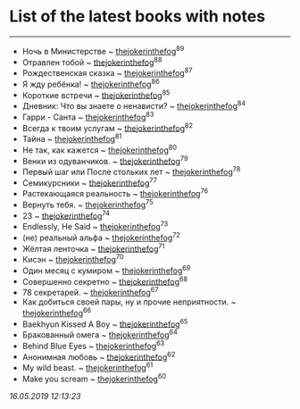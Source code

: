 # List of the latest books with notes
---

* Ночь в Министерстве ~ [thejokerinthefog](users/317/317244423-vkontakte)<sup>89</sup>
* Отравлен тобой ~ [thejokerinthefog](users/317/317244423-vkontakte)<sup>88</sup>
* Рождественская сказка ~ [thejokerinthefog](users/317/317244423-vkontakte)<sup>87</sup>
* Я жду ребёнка! ~ [thejokerinthefog](users/317/317244423-vkontakte)<sup>86</sup>
* Короткие встречи ~ [thejokerinthefog](users/317/317244423-vkontakte)<sup>85</sup>
* Дневник: Что вы знаете о ненависти? ~ [thejokerinthefog](users/317/317244423-vkontakte)<sup>84</sup>
* Гарри - Санта ~ [thejokerinthefog](users/317/317244423-vkontakte)<sup>83</sup>
* Всегда к твоим услугам ~ [thejokerinthefog](users/317/317244423-vkontakte)<sup>82</sup>
* Тайна ~ [thejokerinthefog](users/317/317244423-vkontakte)<sup>81</sup>
* Не так, как кажется ~ [thejokerinthefog](users/317/317244423-vkontakte)<sup>80</sup>
* Венки из одуванчиков. ~ [thejokerinthefog](users/317/317244423-vkontakte)<sup>79</sup>
* Первый шаг или После стольких лет ~ [thejokerinthefog](users/317/317244423-vkontakte)<sup>78</sup>
* Семикурсники ~ [thejokerinthefog](users/317/317244423-vkontakte)<sup>77</sup>
* Растекающаяся реальность ~ [thejokerinthefog](users/317/317244423-vkontakte)<sup>76</sup>
* Вернуть тебя. ~ [thejokerinthefog](users/317/317244423-vkontakte)<sup>75</sup>
* 23 ~ [thejokerinthefog](users/317/317244423-vkontakte)<sup>74</sup>
* Endlessly, He Said ~ [thejokerinthefog](users/317/317244423-vkontakte)<sup>73</sup>
* (не) реальный альфа ~ [thejokerinthefog](users/317/317244423-vkontakte)<sup>72</sup>
* Жёлтая ленточка ~ [thejokerinthefog](users/317/317244423-vkontakte)<sup>71</sup>
* Кисэн ~ [thejokerinthefog](users/317/317244423-vkontakte)<sup>70</sup>
* Один месяц с кумиром ~ [thejokerinthefog](users/317/317244423-vkontakte)<sup>69</sup>
* Совершенно секретно ~ [thejokerinthefog](users/317/317244423-vkontakte)<sup>68</sup>
* 78 секретарей. ~ [thejokerinthefog](users/317/317244423-vkontakte)<sup>67</sup>
* Как добиться своей пары, ну и прочие неприятности. ~ [thejokerinthefog](users/317/317244423-vkontakte)<sup>66</sup>
* Baekhyun Kissed A Boy ~ [thejokerinthefog](users/317/317244423-vkontakte)<sup>65</sup>
* Бракованный омега ~ [thejokerinthefog](users/317/317244423-vkontakte)<sup>64</sup>
* Behind Blue Eyes ~ [thejokerinthefog](users/317/317244423-vkontakte)<sup>63</sup>
* Анонимная любовь ~ [thejokerinthefog](users/317/317244423-vkontakte)<sup>62</sup>
* My wild beast. ~ [thejokerinthefog](users/317/317244423-vkontakte)<sup>61</sup>
* Make you scream ~ [thejokerinthefog](users/317/317244423-vkontakte)<sup>60</sup>


_16.05.2019 12:13:23_
